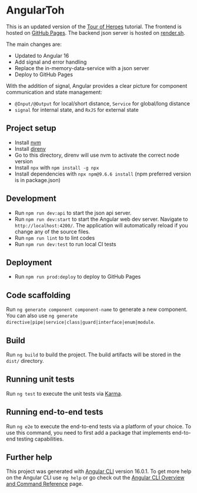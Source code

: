 # AngularToh

This is an updated version of the [Tour of Heroes](https://angular.io/tutorial/tour-of-heroes) tutorial.
The frontend is hosted on [GitHub Pages](https://phucnguyen81.github.io/angular-toh).
The backend json server is hosted on [render.sh](https://angular-toh.onrender.com).

The main changes are:
- Updated to Angular 16
- Add signal and error handling
- Replace the in-memory-data-service with a json server
- Deploy to GitHub Pages

With the addition of signal, Angular provides a clear picture for component communication and state management:
- `@Input/@Output` for local/short distance, `Service` for global/long distance
- `signal` for internal state, and `RxJS` for external state

## Project setup

- Install [nvm](https://github.com/nvm-sh/nvm)
- Install [direnv](https://direnv.net/)
- Go to this directory, direnv will use nvm to activate the correct node version
- Install `npx` with `npm install -g npx`
- Install dependencies with `npx npm@9.6.6 install` (npm preferred version is in package.json)

## Development

- Run `npm run dev:api` to start the json api server.
- Run `npm run dev:start` to start the Angular web dev server. Navigate to `http://localhost:4200/`. The application will automatically reload if you change any of the source files.
- Run `npm run lint` to to lint codes
- Run `npm run dev:test` to run local CI tests

## Deployment

- Run `npm run prod:deploy` to deploy to GitHub Pages

## Code scaffolding

Run `ng generate component component-name` to generate a new component. You can also use `ng generate directive|pipe|service|class|guard|interface|enum|module`.

## Build

Run `ng build` to build the project. The build artifacts will be stored in the `dist/` directory.

## Running unit tests

Run `ng test` to execute the unit tests via [Karma](https://karma-runner.github.io).

## Running end-to-end tests

Run `ng e2e` to execute the end-to-end tests via a platform of your choice. To use this command, you need to first add a package that implements end-to-end testing capabilities.

## Further help

This project was generated with [Angular CLI](https://github.com/angular/angular-cli) version 16.0.1.
To get more help on the Angular CLI use `ng help` or go check out the [Angular CLI Overview and Command Reference](https://angular.io/cli) page.
